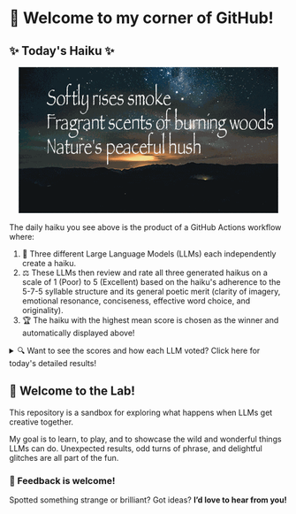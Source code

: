 # 👋 Welcome to my corner of GitHub!

## ✨ Today's Haiku ✨

<p align="center">
  <img src="assets/haiku.gif" alt="Hive Mind - AI Collaboration Concept"/>
</p>

The daily haiku you see above is the product of a GitHub Actions workflow where:

1.  🐝 Three different Large Language Models (LLMs) each independently create a haiku.
2.  ⚖️ These LLMs then review and rate all three generated haikus on a scale of 1 (Poor) to 5 (Excellent) based on the haiku's adherence to the 5-7-5 syllable structure and its general poetic merit (clarity of imagery, emotional resonance, conciseness, effective word choice, and originality).
3.  🏆 The haiku with the highest mean score is chosen as the winner and automatically displayed above!

<details>
<summary>🔍 Want to see the scores and how each LLM voted? Click here for today's detailed results!</summary>

<div id="stats_marker"></div>

| Haiku | Generated By | Rated by `Llama 4 Scout` | Rated by `Llama 3.3` | Rated by `Gemma 2:9B` | Mean Score | Std Dev | Status |
| :---------------------------------------------- | :----------- | :----------------- | :---------------- | :----------------- | :--------- | :--------- | :-------- |
*Softly rises smoke<br>Fragrant scents of burning woods<br>Nature's peaceful hush* | Llama 4 Scout | 4 / 5 | 5 / 5 | 5 / 5| 4.67 | 0.5774 | 🏆 Winner |
*Gossamer curtains <br>Folded whispers of the past <br>Echoes in the mind* | Llama 3.3 | 4 / 5 | 5 / 5 | 4 / 5| 4.33 | 0.5774 |  |
*Silver moonbeam falls<br>Across the sleeping meadow<br>Stars begin to blink <br><br>* | Gemma 2:9B | 3 / 5 | 4 / 5 | 2 / 5| 3.0 | 1.0 |  |
</details>


## 🧪 Welcome to the Lab!

This repository is a sandbox for exploring what happens when LLMs get creative together. 

My  goal is to learn, to play, and to showcase the wild and wonderful things LLMs can do. Unexpected results, odd turns of phrase, and delightful glitches are all part of the fun.

### 💬 Feedback is welcome!

Spotted something strange or brilliant? Got ideas? **I’d love to hear from you!**